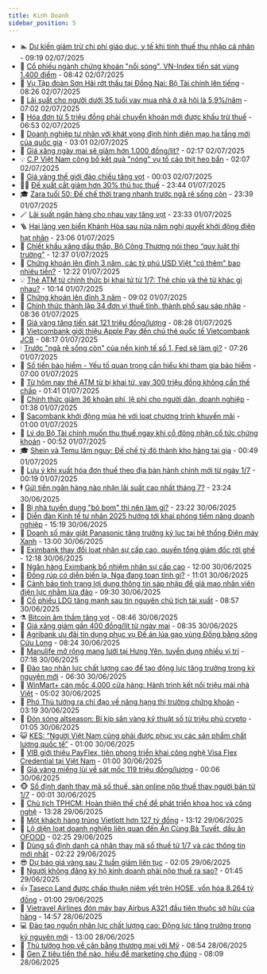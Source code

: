 ```yaml
---
title: Kinh Doanh
sidebar_position: 5
---
```


<!-- dantri-kinh-doanh:START -->
- 🏊 [Dự kiến giảm trừ chi phí giáo dục, y tế khi tính thuế thu nhập cá nhân](https://dantri.com.vn/kinh-doanh/du-kien-giam-tru-chi-phi-giao-duc-y-te-khi-tinh-thue-thu-nhap-ca-nhan-20250702154922676.htm) - 09:19 02/07/2025
- 🦆 [Cổ phiếu ngành chứng khoán &quot;nổi sóng&quot;, VN-Index tiến sát vùng 1.400 điểm](https://dantri.com.vn/kinh-doanh/co-phieu-nganh-chung-khoan-noi-song-vn-index-tien-sat-vung-1400-diem-20250702153058812.htm) - 08:42 02/07/2025
- 🦄 [Vụ Tập đoàn Sơn Hải rớt thầu tại Đồng Nai: Bộ Tài chính lên tiếng](https://dantri.com.vn/kinh-doanh/vu-tap-doan-son-hai-rot-thau-tai-dong-nai-bo-tai-chinh-len-tieng-20250702145803498.htm) - 08:26 02/07/2025
- 🌝 [Lãi suất cho người dưới 35 tuổi vay mua nhà ở xã hội là 5,9%/năm](https://dantri.com.vn/kinh-doanh/lai-suat-cho-nguoi-duoi-35-tuoi-vay-mua-nha-o-xa-hoi-la-59nam-20250702125604818.htm) - 07:02 02/07/2025
- 💃 [Hóa đơn từ 5 triệu đồng phải chuyển khoản mới được khấu trừ thuế](https://dantri.com.vn/kinh-doanh/hoa-don-tu-5-trieu-dong-phai-chuyen-khoan-moi-duoc-khau-tru-thue-20250702123423522.htm) - 06:53 02/07/2025
- 🦏 [Doanh nghiệp tư nhân với khát vọng định hình diện mạo hạ tầng mới của quốc gia](https://dantri.com.vn/kinh-doanh/doanh-nghiep-tu-nhan-voi-khat-vong-dinh-hinh-dien-mao-ha-tang-moi-cua-quoc-gia-20250702094603741.htm) - 03:01 02/07/2025
- 🦩 [Giá xăng ngày mai sẽ giảm hơn 1.000 đồng/lít?](https://dantri.com.vn/kinh-doanh/gia-xang-ngay-mai-se-giam-hon-1000-donglit-20250702011649067.htm) - 02:17 02/07/2025
- 💡 [C.P Việt Nam công bố kết quả &quot;nóng&quot; vụ tố cáo thịt heo bẩn](https://dantri.com.vn/kinh-doanh/cp-viet-nam-cong-bo-ket-qua-nong-vu-to-cao-thit-heo-ban-20250702084612640.htm) - 02:07 02/07/2025
- 🌊 [Giá vàng thế giới đảo chiều tăng vọt](https://dantri.com.vn/kinh-doanh/gia-vang-the-gioi-dao-chieu-tang-vot-20250702065932731.htm) - 00:03 02/07/2025
- 🧑‍💻 [Đề xuất cắt giảm hơn 30% thủ tục thuế](https://dantri.com.vn/kinh-doanh/de-xuat-cat-giam-hon-30-thu-tuc-thue-20250702003348175.htm) - 23:44 01/07/2025
- 🎓 [Zara tuổi 50: Đế chế thời trang nhanh trước ngã rẽ sống còn](https://dantri.com.vn/kinh-doanh/zara-tuoi-50-de-che-thoi-trang-nhanh-truoc-nga-re-song-con-20250627220721868.htm) - 23:39 01/07/2025
- 🪄 [Lãi suất ngân hàng cho nhau vay tăng vọt](https://dantri.com.vn/kinh-doanh/lai-suat-ngan-hang-cho-nhau-vay-tang-vot-20250702010321480.htm) - 23:33 01/07/2025
- 🪜 [Hai làng ven biển Khánh Hòa sau nửa năm nghị quyết khởi động điện hạt nhân](https://dantri.com.vn/kinh-doanh/hai-lang-ven-bien-khanh-hoa-sau-nua-nam-nghi-quyet-khoi-dong-dien-hat-nhan-20250617135918752.htm) - 23:06 01/07/2025
- 🦄 [Chiết khấu xăng dầu thấp, Bộ Công Thương nói theo “quy luật thị trường”](https://dantri.com.vn/kinh-doanh/chiet-khau-xang-dau-thap-bo-cong-thuong-noi-theo-quy-luat-thi-truong-20250701173915933.htm) - 12:37 01/07/2025
- 💯 [Chứng khoán lên đỉnh 3 năm, các tỷ phú USD Việt &quot;có thêm&quot; bao nhiêu tiền?](https://dantri.com.vn/kinh-doanh/chung-khoan-len-dinh-3-nam-cac-ty-phu-usd-viet-co-them-bao-nhieu-tien-20250701190647056.htm) - 12:22 01/07/2025
- 💡 [Thẻ ATM từ chính thức bị khai tử từ 1/7: Thẻ chip và thẻ từ khác gì nhau?](https://dantri.com.vn/kinh-doanh/the-atm-tu-chinh-thuc-bi-khai-tu-tu-17-the-chip-va-the-tu-khac-gi-nhau-20250701155459330.htm) - 10:14 01/07/2025
- 🧰 [Chứng khoán lên đỉnh 3 năm](https://dantri.com.vn/kinh-doanh/chung-khoan-len-dinh-3-nam-20250701155216090.htm) - 09:02 01/07/2025
- 🎊 [Chính thức thành lập 34 đơn vị thuế tỉnh, thành phố sau sáp nhập](https://dantri.com.vn/kinh-doanh/chinh-thuc-thanh-lap-34-don-vi-thue-tinh-thanh-pho-sau-sap-nhap-20250701143744541.htm) - 08:36 01/07/2025
- 🔭 [Giá vàng tăng tiến sát 121 triệu đồng/lượng](https://dantri.com.vn/kinh-doanh/gia-vang-tang-tien-sat-121-trieu-dongluong-20250701001451814.htm) - 08:28 01/07/2025
- 💼 [Vietcombank giới thiệu Apple Pay đến chủ thẻ quốc tế Vietcombank JCB](https://dantri.com.vn/kinh-doanh/vietcombank-gioi-thieu-apple-pay-den-chu-the-quoc-te-vietcombank-jcb-20250701151440031.htm) - 08:17 01/07/2025
- 🕯 [Trước &quot;ngã rẽ sống còn&quot; của nền kinh tế số 1, Fed sẽ làm gì?](https://dantri.com.vn/kinh-doanh/truoc-nga-re-song-con-cua-nen-kinh-te-so-1-fed-se-lam-gi-20250701101135401.htm) - 07:26 01/07/2025
- 🫣 [Số tiền bảo hiểm - Yếu tố quan trọng cần hiểu khi tham gia bảo hiểm](https://dantri.com.vn/kinh-doanh/so-tien-bao-hiem-yeu-to-quan-trong-can-hieu-khi-tham-gia-bao-hiem-20250701120907259.htm) - 07:00 01/07/2025
- 🤠 [Từ hôm nay thẻ ATM từ bị khai tử, vay 300 triệu đồng không cần thế chấp](https://dantri.com.vn/kinh-doanh/tu-hom-nay-the-atm-tu-bi-khai-tu-vay-300-trieu-dong-khong-can-the-chap-20250701080145315.htm) - 01:41 01/07/2025
- 🌈 [Chính thức giảm 36 khoản phí, lệ phí cho người dân, doanh nghiệp](https://dantri.com.vn/kinh-doanh/chinh-thuc-giam-36-khoan-phi-le-phi-cho-nguoi-dan-doanh-nghiep-20250701080643140.htm) - 01:38 01/07/2025
- 🦅 [Sacombank khởi động mùa hè với loạt chương trình khuyến mãi](https://dantri.com.vn/kinh-doanh/sacombank-khoi-dong-mua-he-voi-loat-chuong-trinh-khuyen-mai-20250630175119943.htm) - 01:00 01/07/2025
- 🌁 [Lý do Bộ Tài chính muốn thu thuế ngay khi cổ đông nhận cổ tức chứng khoán](https://dantri.com.vn/kinh-doanh/ly-do-bo-tai-chinh-muon-thu-thue-ngay-khi-co-dong-nhan-co-tuc-chung-khoan-20250701004928914.htm) - 00:52 01/07/2025
- 🎓 [Shein và Temu lâm nguy: Đế chế tỷ đô thành kho hàng tại gia](https://dantri.com.vn/kinh-doanh/shein-va-temu-lam-nguy-de-che-ty-do-thanh-kho-hang-tai-gia-20250630215729369.htm) - 00:49 01/07/2025
- 📝 [Lưu ý khi xuất hóa đơn thuế theo địa bàn hành chính mới từ ngày 1/7](https://dantri.com.vn/kinh-doanh/luu-y-khi-xuat-hoa-don-thue-theo-dia-ban-hanh-chinh-moi-tu-ngay-17-20250701002008563.htm) - 00:19 01/07/2025
- 🕴 [Gửi tiền ngân hàng nào nhận lãi suất cao nhất tháng 7?](https://dantri.com.vn/kinh-doanh/gui-tien-ngan-hang-nao-nhan-lai-suat-cao-nhat-thang-7-20250701001038926.htm) - 23:24 30/06/2025
- 🧰 [Bị nhà tuyển dụng &quot;bỏ bom&quot; thì nên làm gì?](https://dantri.com.vn/kinh-doanh/bi-nha-tuyen-dung-bo-bom-thi-nen-lam-gi-20250630103443187.htm) - 23:22 30/06/2025
- 🤖 [Diễn đàn Kinh tế tư nhân 2025 hướng tới khai phóng tiềm năng doanh nghiệp](https://dantri.com.vn/kinh-doanh/dien-dan-kinh-te-tu-nhan-2025-huong-toi-khai-phong-tiem-nang-doanh-nghiep-20250630205547434.htm) - 15:19 30/06/2025
- 🤠 [Doanh số máy giặt Panasonic tăng trưởng kỷ lục tại hệ thống Điện máy Xanh](https://dantri.com.vn/kinh-doanh/doanh-so-may-giat-panasonic-tang-truong-ky-luc-tai-he-thong-dien-may-xanh-20250630184307232.htm) - 13:00 30/06/2025
- 🌮 [Eximbank thay đổi loạt nhân sự cấp cao, quyền tổng giám đốc rời ghế](https://dantri.com.vn/kinh-doanh/eximbank-thay-doi-loat-nhan-su-cap-cao-quyen-tong-giam-doc-roi-ghe-20250630184142922.htm) - 12:18 30/06/2025
- 🦄 [Ngân hàng Eximbank bổ nhiệm nhân sự cấp cao](https://dantri.com.vn/kinh-doanh/ngan-hang-eximbank-bo-nhiem-nhan-su-cap-cao-20250630184218357.htm) - 12:00 30/06/2025
- 👺 [Đồng rúp có diễn biến lạ, Nga đang toan tính gì?](https://dantri.com.vn/kinh-doanh/dong-rup-co-dien-bien-la-nga-dang-toan-tinh-gi-20250626160203863.htm) - 11:01 30/06/2025
- 🤗 [Cảnh báo tình trạng lợi dụng thông tin sáp nhập để giả mạo nhân viên điện lực nhằm lừa đảo](https://dantri.com.vn/kinh-doanh/canh-bao-tinh-trang-loi-dung-thong-tin-sap-nhap-de-gia-mao-nhan-vien-dien-luc-nham-lua-dao-20250630151347552.htm) - 09:30 30/06/2025
- 💪 [Cổ phiếu LDG tăng mạnh sau tin nguyên chủ tịch tái xuất](https://dantri.com.vn/kinh-doanh/co-phieu-ldg-tang-manh-sau-tin-nguyen-chu-tich-tai-xuat-20250630151943181.htm) - 08:57 30/06/2025
- ⚗️ [Bitcoin âm thầm tăng vọt](https://dantri.com.vn/kinh-doanh/bitcoin-am-tham-tang-vot-20250630153033511.htm) - 08:46 30/06/2025
- 🧠 [Giá xăng giảm gần 400 đồng/lít từ ngày mai](https://dantri.com.vn/kinh-doanh/gia-xang-giam-gan-400-donglit-tu-ngay-mai-20250630143103630.htm) - 08:35 30/06/2025
- 🗽 [Agribank ưu đãi tín dụng phục vụ Đề án lúa gạo vùng Đồng bằng sông Cửu Long](https://dantri.com.vn/kinh-doanh/agribank-uu-dai-tin-dung-phuc-vu-de-an-lua-gao-vung-dong-bang-song-cuu-long-20250630151919802.htm) - 08:24 30/06/2025
- 🫣 [Manulife mở rộng mạng lưới tại Hưng Yên, tuyển dụng nhiều vị trí](https://dantri.com.vn/kinh-doanh/manulife-mo-rong-mang-luoi-tai-hung-yen-tuyen-dung-nhieu-vi-tri-20250630140600839.htm) - 07:18 30/06/2025
- 🫣 [Đào tạo nhân lực chất lượng cao để tạo động lực tăng trưởng trong kỷ nguyên mới](https://dantri.com.vn/kinh-doanh/dao-tao-nhan-luc-chat-luong-cao-de-tao-dong-luc-tang-truong-trong-ky-nguyen-moi-20250627205731684.htm) - 06:30 30/06/2025
- 🫣 [WinMart+ cán mốc 4.000 cửa hàng: Hành trình kết nối triệu mái nhà Việt](https://dantri.com.vn/kinh-doanh/winmart-can-moc-4000-cua-hang-hanh-trinh-ket-noi-trieu-mai-nha-viet-20250630114641359.htm) - 05:02 30/06/2025
- 💂 [Phó Thủ tướng ra chỉ đạo về nâng hạng thị trường chứng khoán](https://dantri.com.vn/kinh-doanh/pho-thu-tuong-ra-chi-dao-ve-nang-hang-thi-truong-chung-khoan-20250630081811641.htm) - 03:19 30/06/2025
- 💫 [Đón sóng altseason: Bí kíp săn vàng kỹ thuật số từ triệu phú crypto](https://dantri.com.vn/kinh-doanh/don-song-altseason-bi-kip-san-vang-ky-thuat-so-tu-trieu-phu-crypto-20250627121605696.htm) - 01:05 30/06/2025
- 😺 [KES: “Người Việt Nam cũng phải được phục vụ các sản phẩm chất lượng quốc tế”](https://dantri.com.vn/kinh-doanh/kes-nguoi-viet-nam-cung-phai-duoc-phuc-vu-cac-san-pham-chat-luong-quoc-te-20250630070757407.htm) - 01:00 30/06/2025
- 🦆 [VIB giới thiệu PayFlex, tiên phong triển khai công nghệ Visa Flex Credential tại Việt Nam](https://dantri.com.vn/kinh-doanh/vib-gioi-thieu-payflex-tien-phong-trien-khai-cong-nghe-visa-flex-credential-tai-viet-nam-20250617185328814.htm) - 01:00 30/06/2025
- 👀 [Giá vàng miếng lùi về sát mốc 119 triệu đồng/lượng](https://dantri.com.vn/kinh-doanh/gia-vang-mieng-lui-ve-sat-moc-119-trieu-dongluong-20250630065346822.htm) - 00:06 30/06/2025
- 🐵 [Số định danh thay mã số thuế, sàn online nộp thuế thay người bán từ 1/7](https://dantri.com.vn/kinh-doanh/so-dinh-danh-thay-ma-so-thue-san-online-nop-thue-thay-nguoi-ban-tu-17-20250629234703165.htm) - 00:01 30/06/2025
- 🤖 [Chủ tịch TPHCM: Hoàn thiện thể chế để phát triển khoa học và công nghệ](https://dantri.com.vn/kinh-doanh/chu-tich-tphcm-hoan-thien-the-che-de-phat-trien-khoa-hoc-va-cong-nghe-20250629201914041.htm) - 13:28 29/06/2025
- 💂 [Một khách hàng trúng Vietlott hơn 127 tỷ đồng](https://dantri.com.vn/kinh-doanh/mot-khach-hang-trung-vietlott-hon-127-ty-dong-20250629200558999.htm) - 13:12 29/06/2025
- 🦆 [Lộ diện loạt doanh nghiệp liên quan đến Ăn Cùng Bà Tuyết, dầu ăn OFOOD](https://dantri.com.vn/kinh-doanh/lo-dien-loat-doanh-nghiep-lien-quan-den-an-cung-ba-tuyet-dau-an-ofood-20250629084153529.htm) - 02:25 29/06/2025
- 🦅 [Dùng số định danh cá nhân thay mã số thuế từ 1/7 và các thông tin mới nhất](https://dantri.com.vn/kinh-doanh/dung-so-dinh-danh-ca-nhan-thay-ma-so-thue-tu-17-va-cac-thong-tin-moi-nhat-20250629011805296.htm) - 02:22 29/06/2025
- 😎 [Dự báo giá vàng sau 2 tuần giảm liên tục](https://dantri.com.vn/kinh-doanh/du-bao-gia-vang-sau-2-tuan-giam-lien-tuc-20250629002042856.htm) - 02:05 29/06/2025
- 🐎 [Người không đăng ký hộ kinh doanh phải nộp thuế ra sao?](https://dantri.com.vn/kinh-doanh/nguoi-khong-dang-ky-ho-kinh-doanh-phai-nop-thue-ra-sao-20250629004734946.htm) - 01:45 29/06/2025
- 👍 [Taseco Land được chấp thuận niêm yết trên HOSE, vốn hóa 8.264 tỷ đồng](https://dantri.com.vn/kinh-doanh/taseco-land-duoc-chap-thuan-niem-yet-tren-hose-von-hoa-8264-ty-dong-20250628215448852.htm) - 01:00 29/06/2025
- 🦒 [Vietravel Airlines đón máy bay Airbus A321 đầu tiên thuộc sở hữu của hãng](https://dantri.com.vn/kinh-doanh/vietravel-airlines-don-may-bay-airbus-a321-dau-tien-thuoc-so-huu-cua-hang-20250628212227455.htm) - 14:57 28/06/2025
- 💻 [Đào tạo nguồn nhân lực chất lượng cao: Động lực tăng trưởng trong kỷ nguyên mới](https://dantri.com.vn/kinh-doanh/dao-tao-nguon-nhan-luc-chat-luong-cao-dong-luc-tang-truong-trong-ky-nguyen-moi-20250627110559352.htm) - 13:00 28/06/2025
- 👺 [Thủ tướng họp về cân bằng thương mại với Mỹ](https://dantri.com.vn/kinh-doanh/thu-tuong-hop-ve-can-bang-thuong-mai-voi-my-20250628154254806.htm) - 08:54 28/06/2025
- 🧐 [Gen Z tiêu tiền thế nào, hiểu để marketing cho đúng](https://dantri.com.vn/kinh-doanh/gen-z-tieu-tien-the-nao-hieu-de-marketing-cho-dung-20250626224905977.htm) - 08:09 28/06/2025<!-- dantri-kinh-doanh:END -->

